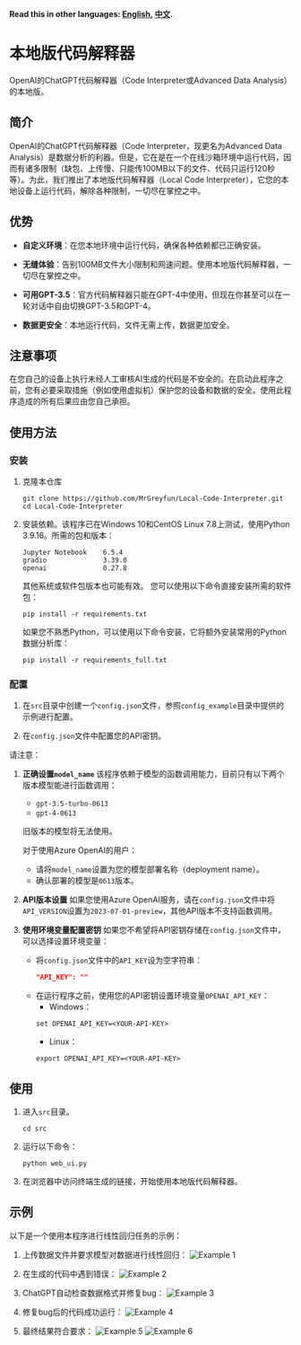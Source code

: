 **Read this in other languages: [English](README.md), [中文](README_CN.md).**

# 本地版代码解释器
OpenAI的ChatGPT代码解释器（Code Interpreter或Advanced Data Analysis）的本地版。

## 简介

OpenAI的ChatGPT代码解释器（Code Interpreter，现更名为Advanced Data Analysis）是数据分析的利器。但是，它在是在一个在线沙箱环境中运行代码，因而有诸多限制（缺包、上传慢、只能传100MB以下的文件、代码只运行120秒等）。为此，我们推出了本地版代码解释器（Local Code Interpreter），它您的本地设备上运行代码，解除各种限制，一切尽在掌控之中。

## 优势

- **自定义环境**：在您本地环境中运行代码，确保各种依赖都已正确安装。

- **无缝体验**：告别100MB文件大小限制和网速问题。使用本地版代码解释器，一切尽在掌控之中。

- **可用GPT-3.5**：官方代码解释器只能在GPT-4中使用，但现在你甚至可以在一轮对话中自由切换GPT-3.5和GPT-4。

- **数据更安全**：本地运行代码，文件无需上传，数据更加安全。

## 注意事项
在您自己的设备上执行未经人工审核AI生成的代码是不安全的。在启动此程序之前，您有必要采取措施（例如使用虚拟机）保护您的设备和数据的安全。使用此程序造成的所有后果应由您自己承担。

## 使用方法

### 安装

1. 克隆本仓库
   ```shell
   git clone https://github.com/MrGreyfun/Local-Code-Interpreter.git
   cd Local-Code-Interpreter
   ```

2. 安装依赖。该程序已在Windows 10和CentOS Linux 7.8上测试，使用Python 3.9.16。所需的包和版本：
   ```text
   Jupyter Notebook    6.5.4
   gradio              3.39.0
   openai              0.27.8
   ```
   其他系统或软件包版本也可能有效。
   您可以使用以下命令直接安装所需的软件包：
   ```shell
   pip install -r requirements.txt
   ```
   如果您不熟悉Python，可以使用以下命令安装，它将额外安装常用的Python数据分析库：
   ```shell
   pip install -r requirements_full.txt
   ```
### 配置

1. 在`src`目录中创建一个`config.json`文件，参照`config_example`目录中提供的示例进行配置。

2. 在`config.json`文件中配置您的API密钥。

请注意：
1. **正确设置`model_name`**
    该程序依赖于模型的函数调用能力，目前只有以下两个版本模型能进行函数调用：
    - `gpt-3.5-turbo-0613`
    - `gpt-4-0613`

    旧版本的模型将无法使用。

    对于使用Azure OpenAI的用户：
    - 请将`model_name`设置为您的模型部署名称（deployment name）。
    - 确认部署的模型是`0613`版本。

2. **API版本设置**
    如果您使用Azure OpenAI服务，请在`config.json`文件中将`API_VERSION`设置为`2023-07-01-preview`，其他API版本不支持函数调用。

3. **使用环境变量配置密钥**
    如果您不希望将API密钥存储在`config.json`文件中，可以选择设置环境变量：
    - 将`config.json`文件中的`API_KEY`设为空字符串：
        ```json
        "API_KEY": ""
        ```
    - 在运行程序之前，使用您的API密钥设置环境变量`OPENAI_API_KEY`：
        - Windows：
        ```shell
        set OPENAI_API_KEY=<YOUR-API-KEY>
        ```
        - Linux：
        ```shell
        export OPENAI_API_KEY=<YOUR-API-KEY>
        ```

## 使用

1. 进入`src`目录。
   ```shell
   cd src
   ```

2. 运行以下命令：
   ```shell
   python web_ui.py
   ```

3. 在浏览器中访问终端生成的链接，开始使用本地版代码解释器。

## 示例

以下是一个使用本程序进行线性回归任务的示例：

1. 上传数据文件并要求模型对数据进行线性回归：
   ![Example 1](example_img/1.jpg)

2. 在生成的代码中遇到错误：
   ![Example 2](example_img/2.jpg)

3. ChatGPT自动检查数据格式并修复bug：
   ![Example 3](example_img/3.jpg)

4. 修复bug后的代码成功运行：
   ![Example 4](example_img/4.jpg)

5. 最终结果符合要求：
   ![Example 5](example_img/5.jpg)
   ![Example 6](example_img/6.jpg)
